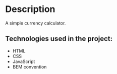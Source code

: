 # Description

A simple currency calculator.

## Technologies used in the project:

- HTML
- CSS
- JavaScript
- BEM convention
